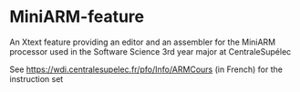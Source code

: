 # MiniARM-feature
An Xtext feature providing an editor and an assembler for the MiniARM processor used in the Software Science 3rd year major at CentraleSupélec

See https://wdi.centralesupelec.fr/pfo/Info/ARMCours (in French) for the instruction set
